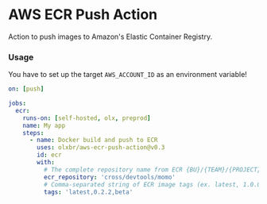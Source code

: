 # AWS ECR Push Action

Action to push images to Amazon's Elastic Container Registry.

### Usage

You have to set up the target `AWS_ACCOUNT_ID` as an environment variable!

```yaml
on: [push]

jobs:
  ecr:
    runs-on: [self-hosted, olx, preprod]
    name: My app
    steps:
      - name: Docker build and push to ECR
        uses: olxbr/aws-ecr-push-action@v0.3
        id: ecr
        with:
          # The complete repository name from ECR {BU}/{TEAM}/{PROJECT} (ex. cross/devtools/devtools-scripts).
          ecr_repository: 'cross/devtools/momo'
          # Comma-separated string of ECR image tags (ex. latest, 1.0.0)
          tags: 'latest,0.2.2,beta'
```
